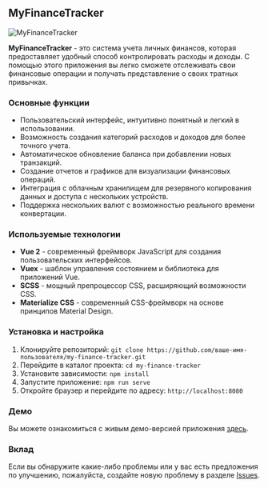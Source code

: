 ## MyFinanceTracker

![MyFinanceTracker](https://ссылка-на-скриншот-вашего-проекта.png)

**MyFinanceTracker** - это система учета личных финансов, которая предоставляет удобный способ контролировать расходы и доходы. С помощью этого приложения вы легко сможете отслеживать свои финансовые операции и получать представление о своих тратных привычках.

### Основные функции

- Пользовательский интерфейс, интуитивно понятный и легкий в использовании.
- Возможность создания категорий расходов и доходов для более точного учета.
- Автоматическое обновление баланса при добавлении новых транзакций.
- Создание отчетов и графиков для визуализации финансовых операций.
- Интеграция с облачным хранилищем для резервного копирования данных и доступа с нескольких устройств.
- Поддержка нескольких валют с возможностью реального времени конвертации.

### Используемые технологии

- **Vue 2** - современный фреймворк JavaScript для создания пользовательских интерфейсов.
- **Vuex** - шаблон управления состоянием и библиотека для приложений Vue.
- **SCSS** - мощный препроцессор CSS, расширяющий возможности CSS.
- **Materialize CSS** - современный CSS-фреймворк на основе принципов Material Design.

### Установка и настройка

1. Клонируйте репозиторий: `git clone https://github.com/ваше-имя-пользователя/my-finance-tracker.git`
2. Перейдите в каталог проекта: `cd my-finance-tracker`
3. Установите зависимости: `npm install`
4. Запустите приложение: `npm run serve`
5. Откройте браузер и перейдите по адресу: `http://localhost:8080`

### Демо

Вы можете ознакомиться с живым демо-версией приложения [здесь](https://demo-my-finance-tracker.com).

### Вклад

Если вы обнаружите какие-либо проблемы или у вас есть предложения по улучшению, пожалуйста, создайте новую проблему в разделе [Issues](https://github.com/ваше-имя-пользователя/my-finance-tracker/issues).
